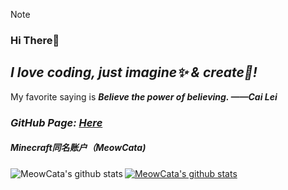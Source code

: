 > [!NOTE]
> ### Hi There👋

## *I love coding, just imagine✨ & create🎇!*
My favorite saying is ***Believe the power of believing. ——Cai Lei***

### *GitHub Page: [Here](https://meowcata.github.io/)*

<!--img align="left" src="https://github-readme-stats.vercel.app/api?username=MeowCata&show_icons=true&count_private=false&theme=vue-dark" /!-->
##### Minecraft同名账户（MeowCata)

<a href="https://github.com/MeowCata"><img align="left" src="https://github-readme-stats-flippedairs-projects.vercel.app/api?username=meowcata&show_icons=true&theme=onedark&hide_border=true&locale=en&include_all_commits=true" alt="MeowCata's github stats" /></a>

<a href="https://github.com/meowcata"><img align="center" src="https://github-readme-stats-flippedairs-projects.vercel.app//api/top-langs/?username=meowcata&locale=en&layout=compact&theme=onedark&hide_border=true" alt="MeowCata's github stats" /></a>
